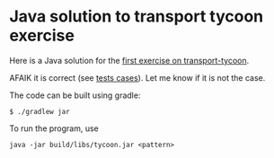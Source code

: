 # Java solution to transport tycoon exercise

Here is a Java solution for the [first exercise on transport-tycoon](https://github.com/Softwarepark/exercises).

AFAIK it is correct (see [tests cases](tst/tycoon/FactoryTest.java)). Let me know if it is not the case.

The code can be built using gradle:

```
$ ./gradlew jar
```

To run the program, use

```
java -jar build/libs/tycoon.jar <pattern>
```
